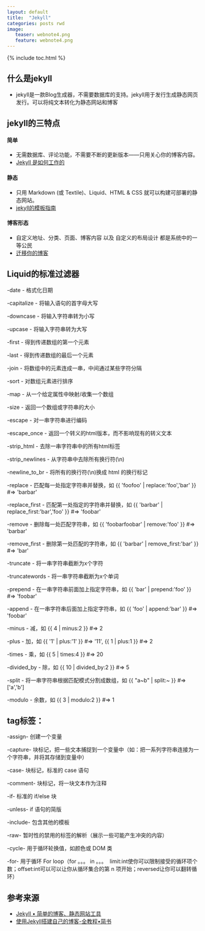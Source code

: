 ```yaml
---
layout: default
title:  "Jekyll"
categories: posts rwd
image:
   teaser: webnote4.png
   feature: webnote4.png
---
```


{% include toc.html %}


## 什么是jekyll
 - jekyll是一款Blog生成器，不需要数据库的支持。jekyll用于发行生成静态网页发行。可以将纯文本转化为静态网站和博客
## jekyll的三特点
#### 简单
 - 无需数据库、评论功能，不需要不断的更新版本——只用关心你的博客内容。
  - [Jekyll 是如何工作的](https://www.jekyll.com.cn/docs/usage/)
#### 静态
 - 只用 Markdown (或 Textile)、Liquid、HTML & CSS 就可以构建可部署的静态网站。
 - [jekyll的模板指南](https://www.jekyll.com.cn/docs/templates/)
#### 博客形态
 - 自定义地址、分类、页面、博客内容 以及 自定义的布局设计 都是系统中的一等公民
 - [迁移你的博客](https://www.jekyll.com.cn/docs/migrations/)
## Liquid的标准过滤器
 -date - 格式化日期

 -capitalize - 将输入语句的首字母大写

 -downcase - 将输入字符串转为小写

 -upcase - 将输入字符串转为大写

 -first - 得到传递数组的第一个元素

 -last - 得到传递数组的最后一个元素

 -join - 将数组中的元素连成一串，中间通过某些字符分隔

 -sort - 对数组元素进行排序

 -map - 从一个给定属性中映射/收集一个数组

 -size - 返回一个数组或字符串的大小

 -escape - 对一串字符串进行编码

 -escape_once - 返回一个转义的html版本，而不影响现有的转义文本

 -strip_html - 去除一串字符串中的所有html标签

 -strip_newlines - 从字符串中去除所有换行符(\n)

 -newline_to_br - 将所有的换行符(\n)换成 html 的换行标记

 -replace - 匹配每一处指定字符串并替换，如 {{ 'foofoo' | replace:'foo','bar' }} #=> 'barbar'

 -replace_first - 匹配第一处指定的字符串并替换，如 {{ 'barbar' | replace_first:'bar','foo' }} #=> 'foobar'

 -remove - 删除每一处匹配字符串，如 {{ 'foobarfoobar' | remove:'foo' }} #=> 'barbar'

 -remove_first - 删除第一处匹配的字符串，如 {{ 'barbar' | remove_first:'bar' }} #=> 'bar'

 -truncate - 将一串字符串截断为x个字符

 -truncatewords - 将一串字符串截断为x个单词

 -prepend - 在一串字符串前面加上指定字符串，如 {{ 'bar' | prepend:'foo' }} #=> 'foobar'

 -append - 在一串字符串后面加上指定字符串，如 {{ 'foo' | append:'bar' }} #=> 'foobar'

 -minus - 减，如 {{ 4 | minus:2 }} #=> 2

 -plus - 加，如 {{ '1' | plus:'1' }} #=> '11', {{ 1 | plus:1 }} #=> 2

 -times - 乘，如 {{ 5 | times:4 }} #=> 20

 -divided_by - 除，如 {{ 10 | divided_by:2 }} #=> 5

 -split - 将一串字符串根据匹配模式分割成数组，如 {{ "a~b" | split:~ }} #=> \['a','b'\]

 -modulo - 余数，如 {{ 3 | modulo:2 }} #=> 1
## tag标签：

 -assign- 创建一个变量

 -capture- 块标记，把一些文本捕捉到一个变量中（如：把一系列字符串连接为一个字符串，并将其存储到变量中）

 -case- 块标记，标准的 case 语句

 -comment- 块标记，将一块文本作为注释

 -if- 标准的 if/else 块

 -unless- if 语句的简版

 -include- 包含其他的模板

 -raw- 暂时性的禁用的标签的解析（展示一些可能产生冲突的内容）

 -cycle- 用于循环轮换值，如颜色或 DOM 类

 -for- 用于循环 For loop（for 。。。 in 。。。  limit:int使你可以限制接受的循环项个数；offset:int可以可以让你从循环集合的第 n 项开始；reversed让你可以翻转循环）

## 参考来源
 * [Jekyll • 简单的博客、静态网站工具](https://www.jekyll.com.cn/)
 * [使用Jekyll搭建自己的博客-全教程•简书](https://www.jianshu.com/p/c04475ba80e4)


